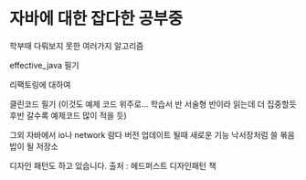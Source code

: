 # 자바에 대한 잡다한 공부중

학부때 다뤄보지 못한 여러가지 알고리즘

effective_java 필기

리팩토링에 대하여

클린코드 필기 (이것도 예제 코드 위주로... 학습서 반 서술형 반이라 읽는데 더 집중할듯 후반 갈수록 예제코드 많이 적을 듯)

그외 자바에서 io나 network 람다 버전 업데이트 될때 새로운 기능 낙서장처럼 쓸 볶음밥이 될 저장소

디자인 패턴도 하고 있습니다. 출처 : 헤드퍼스트 디자인패턴 책
